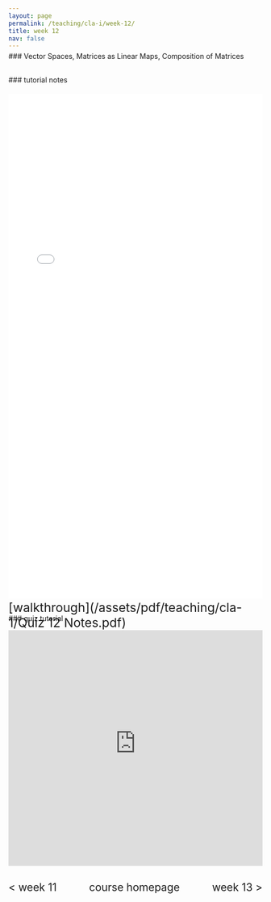 ```yaml
---
layout: page
permalink: /teaching/cla-i/week-12/
title: week 12  
nav: false
---
```

<div style="margin-top: -10px;"></div>
### Vector Spaces, Matrices as Linear Maps, Composition of Matrices

<div style="margin-top: 30px;"></div>
### tutorial notes
<div style="margin-top: 20px;"></div>

<center>
<iframe src="/assets/pdf/teaching/cla-1/Tutorial 12 - CLA (I).pdf/" width="100%" height="1000" style="border: none;">
  <p>Your browser does not support iframes.</p>
</iframe>
</center>

<div style="margin-top: 30px;"></div>
### quiz tutorial
<div style="margin-top: -45px;"></div>
<span style="float:right; font-size: 1.75em;">  [walkthrough](/assets/pdf/teaching/cla-1/Quiz 12 Notes.pdf)</span>
<br> 
<div style="margin-top: 30px;"></div>

<iframe 
    class="rounded z-depth-1" 
    zoomable="true" 
    style="width: 100%; height: 350pt;" 
    src="https://www.youtube-nocookie.com/embed/videoseries?si=mFeE9VHNMmCNq74Y&amp;list=PL5nC3GggzQpNOfN7Gbf_kIJfvIh4yMc9y" 
    title="YouTube video player" 
    frameborder="0" 
    allow="accelerometer; autoplay; clipboard-write; encrypted-media; gyroscope; picture-in-picture; web-share" 
    referrerpolicy="strict-origin-when-cross-origin" 
    allowfullscreen>
</iframe>
<div style="margin-top: 30px;"></div>

<div style="display: flex; justify-content: space-between; align-items: center;">
  <a href="/teaching/cla-i/week-11/" style="font-size: 1.5em; text-decoration: none;"> < week 11</a>
  <a href="/teaching/cla-i/" style="font-size: 1.5em; text-decoration: none; text-align: center;"> course homepage </a>
  <a href="/teaching/cla-i/week-13/" style="font-size: 1.5em; text-decoration: none; text-align: right;"> week 13 > </a>
</div>

